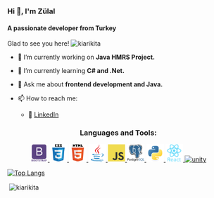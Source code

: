 <h3 align="left">Hi 👋, I'm Zülal</h3>
<h4 align="left">A passionate developer from Turkey</h4>

<p align="left"> Glad to see you here! <img src="https://komarev.com/ghpvc/?username=kiarikita&label=Profile%20views&color=0e75b6&style=flat" alt="kiarikita" /> </p>


- 🔭 I’m currently working on **Java HMRS Project.**

- 🌱 I’m currently learning **C# and .Net.**

- 💬 Ask me about **frontend development and Java.**

- 📫 How to reach me:  
   - :office: [LinkedIn](https://www.linkedin.com/in/ışıl-zülal-güner/)



<h3 align="center">Languages and Tools:</h3>
<p align="center"> <a href="https://getbootstrap.com" target="_blank"> <img src="https://raw.githubusercontent.com/devicons/devicon/master/icons/bootstrap/bootstrap-plain-wordmark.svg" alt="bootstrap" width="40" height="40"/> </a> <a href="https://www.w3schools.com/css/" target="_blank"> <img src="https://raw.githubusercontent.com/devicons/devicon/master/icons/css3/css3-original-wordmark.svg" alt="css3" width="40" height="40"/> </a> <a href="https://www.w3.org/html/" target="_blank"> <img src="https://raw.githubusercontent.com/devicons/devicon/master/icons/html5/html5-original-wordmark.svg" alt="html5" width="40" height="40"/> </a> <a href="https://www.java.com" target="_blank"> <img src="https://raw.githubusercontent.com/devicons/devicon/master/icons/java/java-original.svg" alt="java" width="40" height="40"/> </a> <a href="https://developer.mozilla.org/en-US/docs/Web/JavaScript" target="_blank"> <img src="https://raw.githubusercontent.com/devicons/devicon/master/icons/javascript/javascript-original.svg" alt="javascript" width="40" height="40"/> </a> <a href="https://www.postgresql.org" target="_blank"> <img src="https://raw.githubusercontent.com/devicons/devicon/master/icons/postgresql/postgresql-original-wordmark.svg" alt="postgresql" width="40" height="40"/> </a> <a href="https://www.python.org" target="_blank"> <img src="https://raw.githubusercontent.com/devicons/devicon/master/icons/python/python-original.svg" alt="python" width="40" height="40"/> </a> <a href="https://reactjs.org/" target="_blank"> <img src="https://raw.githubusercontent.com/devicons/devicon/master/icons/react/react-original-wordmark.svg" alt="react" width="40" height="40"/> </a> <a href="https://unity.com/" target="_blank"> <img src="https://www.vectorlogo.zone/logos/unity3d/unity3d-icon.svg" alt="unity" width="40" height="40"/> </a> </p>

[![Top Langs](https://github-readme-stats.vercel.app/api/top-langs/?username=kiarikita)](https://github.com/kiarikita/github-readme-stats)

<p>&nbsp;<img align="center" src="https://github-readme-stats.vercel.app/api?username=kiarikita&show_icons=true&locale=en" alt="kiarikita" /></p>

